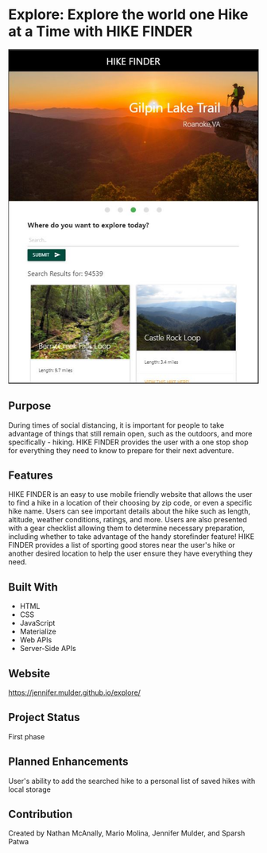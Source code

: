 # **Explore: Explore the world one Hike at a Time with HIKE FINDER**

![](assets/images/hike-finder.jpg)

## **Purpose**
During times of social distancing, it is important for people to take advantage of things that still remain open, such as the outdoors, and more specifically - hiking. HIKE FINDER provides the user with a one stop shop for everything they need to know to prepare for their next adventure. 

## **Features** 
HIKE FINDER is an easy to use mobile friendly website that allows the user to find a hike in a location of their choosing by zip code, or even a specific hike name. Users can see important details about the hike such as length, altitude, weather conditions, ratings, and more. Users are also presented with a gear checklist allowing them to determine necessary preparation, including whether to take advantage of the handy storefinder feature! HIKE FINDER provides a list of sporting good stores near the user's hike or another desired location to help the user ensure they have everything they need.

## Built With
* HTML
* CSS
* JavaScript
* Materialize
* Web APIs
* Server-Side APIs

## Website
https://jennifer.mulder.github.io/explore/

## Project Status
First phase

## Planned Enhancements
User's ability to add the searched hike to a personal list of saved hikes with local storage

## Contribution
Created by Nathan McAnally, Mario Molina, Jennifer Mulder, and Sparsh Patwa
